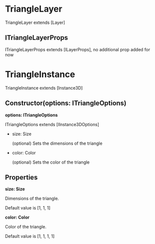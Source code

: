 # TriangleLayer

TriangleLayer extends [Layer]

## ITriangleLayerProps

ITriangleLayerProps extends [ILayerProps], no additional prop added for now

# TriangleInstance

TriangleInstance extends [Instance3D]

## Constructor(options: ITriangleOptions)

**options: ITriangleOptions**

ITriangleOptions extends [IInstance3DOptions]

* size: Size

  (optional) Sets the dimensions of the triangle

* color: Color

  (optional) Sets the color of the triangle

## Properties

**size: Size**

Dimensions of the triangle.

Default value is [1, 1, 1]

**color: Color**

Color of the triangle.

Default value is [1, 1, 1, 1]
